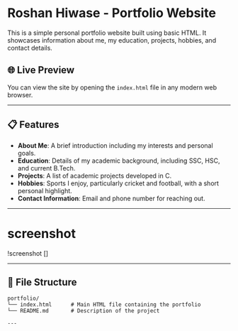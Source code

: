 # Roshan Hiwase - Portfolio Website

This is a simple personal portfolio website built using basic HTML. It showcases information about me, my education, projects, hobbies, and contact details.

## 🌐 Live Preview

You can view the site by opening the `index.html` file in any modern web browser.

---

## 📋 Features

- **About Me**: A brief introduction including my interests and personal goals.
- **Education**: Details of my academic background, including SSC, HSC, and current B.Tech.
- **Projects**: A list of academic projects developed in C.
- **Hobbies**: Sports I enjoy, particularly cricket and football, with a short personal highlight.
- **Contact Information**: Email and phone number for reaching out.

---
# screenshot
!screenshot []

---

## 📁 File Structure

```plaintext
portfolio/
└── index.html      # Main HTML file containing the portfolio
└── README.md       # Description of the project

---



